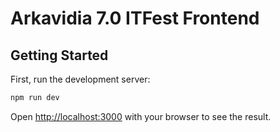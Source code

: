 # Arkavidia 7.0 ITFest Frontend
## Getting Started

First, run the development server:

```bash
npm run dev
```

Open [http://localhost:3000](http://localhost:3000) with your browser to see the result.
